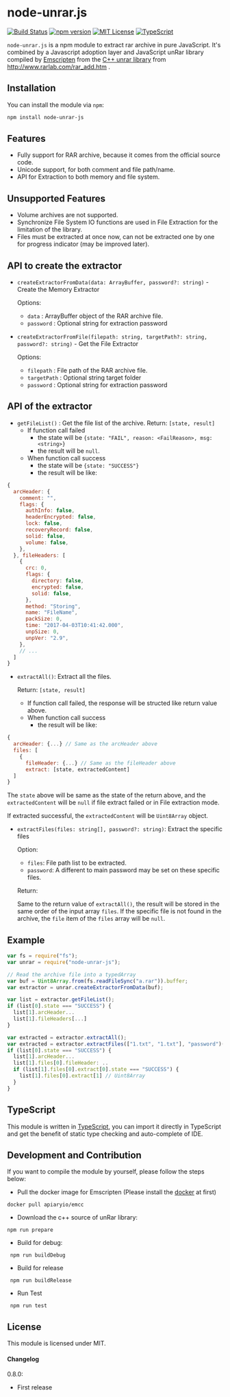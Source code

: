node-unrar.js
======================
[![Build Status](https://travis-ci.org/YuJianrong/node-unrar.js.svg?branch=master)](https://travis-ci.org/YuJianrong/node-unrar.js)
[![npm version](https://badge.fury.io/js/node-unrar.js.svg)](https://badge.fury.io/js/node-unrar.js)
[![MIT License](https://badges.frapsoft.com/os/mit/mit.svg?v=103)](https://opensource.org/licenses/mit-license.php)
[![TypeScript](https://badges.frapsoft.com/typescript/code/typescript.svg?v=101)](https://www.typescriptlang.org/)

```node-unrar.js``` is a npm module to extract rar archive in pure JavaScript. It's combined by a Javascript adoption layer and JavaScript unRar library compiled by [Emscripten](http://emscripten.org/) from the [C++ unrar library](http://www.rarlab.com/rar/unrarsrc-5.4.5.tar.gz) from http://www.rarlab.com/rar_add.htm .

Installation
---------------------

You can install the module via ```npm```:

```bash
npm install node-unrar-js
```

Features
---------------------
* Fully support for RAR archive, because it comes from the official source code.
* Unicode support, for both comment and file path/name.
* API for Extraction to both memory and file system.

Unsupported Features
---------------------
* Volume archives are not supported.
* Synchronize File System IO functions are used in File Extraction for the limitation of the library.
* Files must be extracted at once now, can not be extracted one by one for progress indicator (may be improved later).

API to create the extractor
----------------------
* `createExtractorFromData(data: ArrayBuffer, password?: string)` - Create the Memory Extractor

  Options:
  * `data` : ArrayBuffer object of the RAR archive file.
  * `password` : Optional string for extraction password

* `createExtractorFromFile(filepath: string, targetPath?: string, password?: string)` - Get the File Extractor

  Options:
  * `filepath` : File path of the RAR archive file.
  * `targetPath` : Optional string target folder
  * `password` : Optional string for extraction password

API of the extractor
----------------------
* `getFileList()` : Get the file list of the archive.
  Return: `[state, result]`
  * If function call failed
    * the state will be `{state: "FAIL", reason: <FailReason>, msg: <string>}`
    * the result will be `null`.
  * When function call success
    * the state will be `{state: "SUCCESS"}`
    * the result will be like: 
```js
{
  arcHeader: {
    comment: "",
    flags: {
      authInfo: false,
      headerEncrypted: false,
      lock: false,
      recoveryRecord: false,
      solid: false,
      volume: false,
    },
  }, fileHeaders: [
    {
      crc: 0,
      flags: {
        directory: false,
        encrypted: false,
        solid: false,
      },
      method: "Storing", 
      name: "FileName",
      packSize: 0,
      time: "2017-04-03T10:41:42.000",
      unpSize: 0,
      unpVer: "2.9", 
    },
    // ...
  ]
}
```

* `extractAll()`: Extract all the files.

  Return: `[state, result]`
  * If function call failed, the response will be structed like return value above.
  * When function call success
    * the result will be like: 
```js
{
  arcHeader: {...} // Same as the arcHeader above
  files: [
    {
      fileHeader: {...} // Same as the fileHeader above
      extract: [state, extractedContent]
  ]
}
```
The `state` above will be same as the state of the return above, and the `extractedContent` will be `null` if file extract failed or in File extraction mode.

If extracted successful, the `extractedContent` will be `Uint8Array` object.

* ```extractFiles(files: string[], password?: string)```: Extract the specific files

  Option:
  * `files`: File path list to be extracted.
  * `password`: A different to main password may be set on these specific files.

  Return: 
  
  Same to the return value of `extractAll()`, the result will be stored in the same order of the input array `files`. If the specific file is not found in the archive, the `file` item of the `files` array will be `null`.


Example
----------------------
```js
var fs = require("fs");
var unrar = require("node-unrar-js");

// Read the archive file into a typedArray
var buf = Uint8Array.from(fs.readFileSync("a.rar")).buffer;
var extractor = unrar.createExtractorFromData(buf);

var list = extractor.getFileList();
if (list[0].state === "SUCCESS") {
  list[1].arcHeader...
  list[1].fileHeaders[...]
}

var extracted = extractor.extractAll();
var extracted = extractor.extractFiles(["1.txt", "1.txt"], "password")();
if (list[0].state === "SUCCESS") {
  list[1].arcHeader...
  list[1].files[0].fileHeader: ..
  if (list[1].files[0].extract[0].state === "SUCCESS") {
    list[1].files[0].extract[1] // Uint8Array 
  }
}

```


TypeScript
----------------------
This module is written in [TypeScript](https://www.typescriptlang.org/), you can import it directly in TypeScript and get the benefit of static type checking and auto-complete of IDE. 


Development and Contribution
----------------------
If you want to compile the module by yourself, please follow the steps below:
* Pull the docker image for Emscripten (Please install the [docker](https://www.docker.com/) at first)

``` docker pull apiaryio/emcc ```
* Download the c++ source of unRar library:

``` npm run prepare ```
* Build for debug:

``` npm run buildDebug```
* Build for release

``` npm run buildRelease```
* Run Test

``` npm run test```

## License

This module is licensed under MIT.

#### Changelog
0.8.0:

* First release

